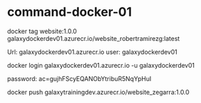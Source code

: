 # command-docker-01

docker tag website:1.0.0 galaxydockerdev01.azurecr.io/website_robertramirezg:latest

Url: galaxydockerdev01.azurecr.io
user: galaxydockerdev01

docker login galaxydockerdev01.azurecr.io -u galaxydockerdev01

password: ac=gujhFScyEQANObYtribuR5NqYpHuI

docker push galaxytrainingdev.azurecr.io/website_zegarra:1.0.0
